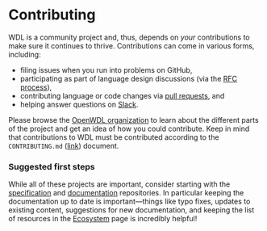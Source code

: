 # Contributing

WDL is a community project and, thus, depends on _your_ contributions to make sure it
continues to thrive. Contributions can come in various forms, including:

- filing issues when you run into problems on GitHub,
- participating as part of language design discussions (via the [RFC process]),
- contributing language or code changes via [pull requests], and
- helping answer questions on [Slack][slack-invite].

Please browse the [OpenWDL organization] to learn about the different parts of the
project and get an idea of how you could contribute. Keep in mind that contributions to
WDL must be contributed according to the `CONTRIBUTING.md` ([link][contributing-md])
document.

### Suggested first steps

While all of these projects are important, consider starting with the [specification]
and [documentation] repositories. In particular keeping the documentation up to date is
important—things like typo fixes, updates to existing content, suggestions for new
documentation, and keeping the list of resources in the [Ecosystem](./ecosystem.md) page
is incredibly helpful!

[documentation]: https://github.com/openwdl/wdl-docs/
[OpenWDL organization]: https://github.com/openwdl/
[pull requests]: https://docs.github.com/en/pull-requests/collaborating-with-pull-requests/proposing-changes-to-your-work-with-pull-requests/creating-a-pull-request
[RFC process]: https://github.com/openwdl/wdl/blob/wdl-1.2/RFC.md
[slack-invite]: https://join.slack.com/t/openwdl/shared_invite/zt-ctmj4mhf-cFBNxIiZYs6SY9HgM9UAVw
[specification]: https://github.com/openwdl/wdl/
[contributing-md]: https://github.com/openwdl/wdl/blob/wdl-1.2/CONTRIBUTING.md
